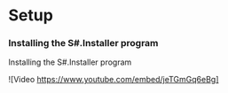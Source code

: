 # Setup

### Installing the S\#.Installer program

Installing the S\#.Installer program

![Video https://www.youtube.com/embed/jeTGmGq6eBg]
